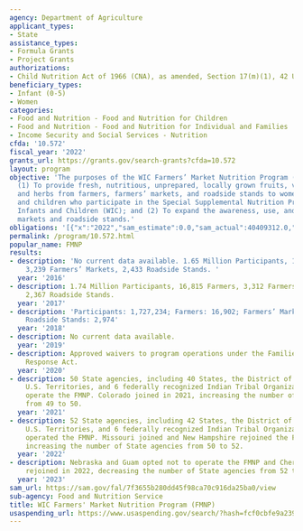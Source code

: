 ```yaml
---
agency: Department of Agriculture
applicant_types:
- State
assistance_types:
- Formula Grants
- Project Grants
authorizations:
- Child Nutrition Act of 1966 (CNA), as amended, Section 17(m)(1), 42 U.S.C. 1786.
beneficiary_types:
- Infant (0-5)
- Women
categories:
- Food and Nutrition - Food and Nutrition for Children
- Food and Nutrition - Food and Nutrition for Individual and Families
- Income Security and Social Services - Nutrition
cfda: '10.572'
fiscal_year: '2022'
grants_url: https://grants.gov/search-grants?cfda=10.572
layout: program
objective: 'The purposes of the WIC Farmers’ Market Nutrition Program (FMNP) are:
  (1) To provide fresh, nutritious, unprepared, locally grown fruits, vegetables,
  and herbs from farmers, farmers’ markets, and roadside stands to women, infants,
  and children who participate in the Special Supplemental Nutrition Program for Women,
  Infants and Children (WIC); and (2) To expand the awareness, use, and sales at farmers’
  markets and roadside stands.'
obligations: '[{"x":"2022","sam_estimate":0.0,"sam_actual":40409312.0,"usa_spending_actual":22961970.41},{"x":"2023","sam_estimate":41340219.0,"sam_actual":0.0,"usa_spending_actual":17113926.01},{"x":"2024","sam_estimate":40000000.0,"sam_actual":0.0,"usa_spending_actual":9876814.43}]'
permalink: /program/10.572.html
popular_name: FMNP
results:
- description: 'No current data available. 1.65 Million Participants, 18,225 Farmers,
    3,239 Farmers’ Markets, 2,433 Roadside Stands. '
  year: '2016'
- description: 1.74 Million Participants, 16,815 Farmers, 3,312 Farmers’ Markets,
    2,367 Roadside Stands.
  year: '2017'
- description: 'Participants: 1,727,234; Farmers: 16,902; Farmers’ Markets: 2,788;
    Roadside Stands: 2,974'
  year: '2018'
- description: No current data available.
  year: '2019'
- description: Approved waivers to program operations under the Families First Coronavirus
    Response Act.
  year: '2020'
- description: 50 State agencies, including 40 States, the District of Columbia, 3
    U.S. Territories, and 6 federally recognized Indian Tribal Organizations (ITOs)
    operate the FMNP. Colorado joined in 2021, increasing the number of State agencies
    from 49 to 50.
  year: '2021'
- description: 52 State agencies, including 42 States, the District of Columbia, 3
    U.S. Territories, and 6 federally recognized Indian Tribal Organizations (ITOs)
    operated the FMNP. Missouri joined and New Hampshire rejoined the FMNP in 2022,
    increasing the number of State agencies from 50 to 52.
  year: '2022'
- description: Nebraska and Guam opted not to operate the FMNP and Cherokee Nation
    rejoined in 2022, decreasing the number of State agencies from 52 to 51.
  year: '2023'
sam_url: https://sam.gov/fal/7f3655b280dd45f98ca70c916da25ba0/view
sub-agency: Food and Nutrition Service
title: WIC Farmers' Market Nutrition Program (FMNP)
usaspending_url: https://www.usaspending.gov/search/?hash=fcf0cbfe9a23917386837f493a2789bf
---
```

